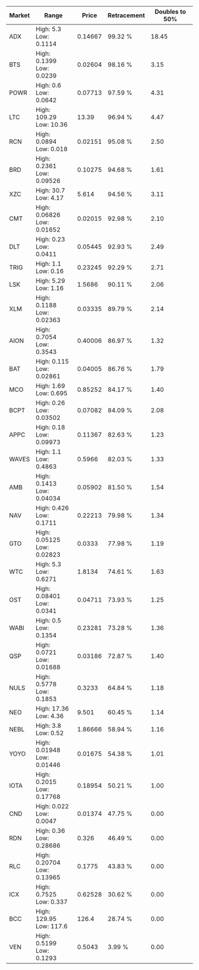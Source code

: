 | Market | Range | Price| Retracement | Doubles to 50% |
| --- | --- | --- | --- | --- |
| ADX | High: 5.3<br />Low: 0.1114 | 0.14667 | 99.32 % | 18.45 |
| BTS | High: 0.1399<br />Low: 0.0239 | 0.02604 | 98.16 % | 3.15 |
| POWR | High: 0.6<br />Low: 0.0642 | 0.07713 | 97.59 % | 4.31 |
| LTC | High: 109.29<br />Low: 10.36 | 13.39 | 96.94 % | 4.47 |
| RCN | High: 0.0894<br />Low: 0.018 | 0.02151 | 95.08 % | 2.50 |
| BRD | High: 0.2361<br />Low: 0.09526 | 0.10275 | 94.68 % | 1.61 |
| XZC | High: 30.7<br />Low: 4.17 | 5.614 | 94.56 % | 3.11 |
| CMT | High: 0.06826<br />Low: 0.01652 | 0.02015 | 92.98 % | 2.10 |
| DLT | High: 0.23<br />Low: 0.0411 | 0.05445 | 92.93 % | 2.49 |
| TRIG | High: 1.1<br />Low: 0.16 | 0.23245 | 92.29 % | 2.71 |
| LSK | High: 5.29<br />Low: 1.16 | 1.5686 | 90.11 % | 2.06 |
| XLM | High: 0.1188<br />Low: 0.02363 | 0.03335 | 89.79 % | 2.14 |
| AION | High: 0.7054<br />Low: 0.3543 | 0.40006 | 86.97 % | 1.32 |
| BAT | High: 0.115<br />Low: 0.02861 | 0.04005 | 86.76 % | 1.79 |
| MCO | High: 1.69<br />Low: 0.695 | 0.85252 | 84.17 % | 1.40 |
| BCPT | High: 0.26<br />Low: 0.03502 | 0.07082 | 84.09 % | 2.08 |
| APPC | High: 0.18<br />Low: 0.09973 | 0.11367 | 82.63 % | 1.23 |
| WAVES | High: 1.1<br />Low: 0.4863 | 0.5966 | 82.03 % | 1.33 |
| AMB | High: 0.1413<br />Low: 0.04034 | 0.05902 | 81.50 % | 1.54 |
| NAV | High: 0.426<br />Low: 0.1711 | 0.22213 | 79.98 % | 1.34 |
| GTO | High: 0.05125<br />Low: 0.02823 | 0.0333 | 77.98 % | 1.19 |
| WTC | High: 5.3<br />Low: 0.6271 | 1.8134 | 74.61 % | 1.63 |
| OST | High: 0.08401<br />Low: 0.0341 | 0.04711 | 73.93 % | 1.25 |
| WABI | High: 0.5<br />Low: 0.1354 | 0.23281 | 73.28 % | 1.36 |
| QSP | High: 0.0721<br />Low: 0.01688 | 0.03186 | 72.87 % | 1.40 |
| NULS | High: 0.5778<br />Low: 0.1853 | 0.3233 | 64.84 % | 1.18 |
| NEO | High: 17.36<br />Low: 4.36 | 9.501 | 60.45 % | 1.14 |
| NEBL | High: 3.8<br />Low: 0.52 | 1.86666 | 58.94 % | 1.16 |
| YOYO | High: 0.01948<br />Low: 0.01446 | 0.01675 | 54.38 % | 1.01 |
| IOTA | High: 0.2015<br />Low: 0.17768 | 0.18954 | 50.21 % | 1.00 |
| CND | High: 0.022<br />Low: 0.0047 | 0.01374 | 47.75 % | 0.00 |
| RDN | High: 0.36<br />Low: 0.28686 | 0.326 | 46.49 % | 0.00 |
| RLC | High: 0.20704<br />Low: 0.13965 | 0.1775 | 43.83 % | 0.00 |
| ICX | High: 0.7525<br />Low: 0.337 | 0.62528 | 30.62 % | 0.00 |
| BCC | High: 129.95<br />Low: 117.6 | 126.4 | 28.74 % | 0.00 |
| VEN | High: 0.5199<br />Low: 0.1293 | 0.5043 | 3.99 % | 0.00 |
